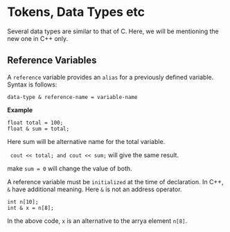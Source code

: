 # Tokens, Data Types etc
Several data types are similar to that of C. Here, we will be mentioning the new one in C++ only.


## Reference Variables
A `reference` variable provides an `alias` for a previously defined variable. Syntax is follows:

`data-type & reference-name = variable-name`

**Example**
```
float total = 100;
float & sum = total;
```

Here sum will be alternative name for the total variable.

``` cout << total; and cout << sum;``` will give the same result.

make `sum = 0` will change the value of both.

A reference variable must be `initialized` at the time of declaration. In C++, `&` have additional meaning. Here `&` is not an address operator. 
```
int n[10];
int & x = n[8];
```
In the above code, `x` is an alternative to the arrya element `n[8]`.

